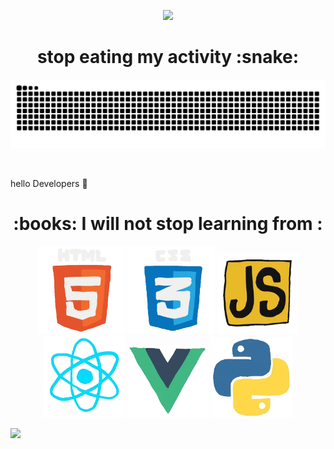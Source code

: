 <p align='center'>
   <img src='./gits/animated-hello.gif'/>
</p>

<h1 align=center>
   stop eating my activity :snake:
</h1>

![snake](./gits/github-contribution-grid-snake.svg)

<br>


hello Developers :eyes:


<h1 align='center' style='border:0;'>
  :books: I will not stop learning from : 
</h1>
  


<p align='center'>
  <img style='width:140px;' src='./gits/html.webp' />
  <img style='width:140px;' src='./gits/cssgif.webp' />
  <img style='width:130px;' src='./gits/js.webp' />
  <img style='width:130px;' src='./gits/react.webp' />
  <img style='width:130px;' src='./gits/vue.webp' />
  <img style='width:130px;' src='./gits/python.webp' />
</p>

![](./gits/)
